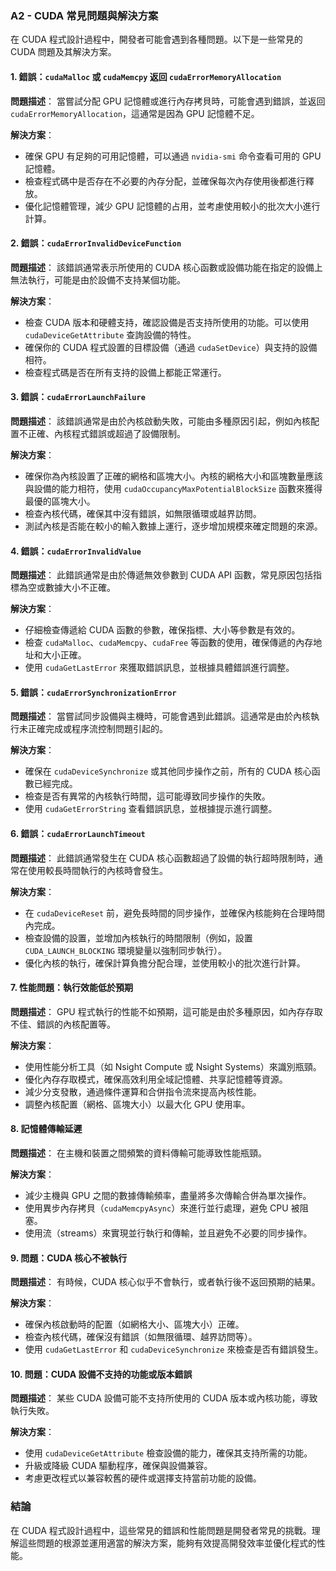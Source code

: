 ### A2 - CUDA 常見問題與解決方案

在 CUDA 程式設計過程中，開發者可能會遇到各種問題。以下是一些常見的 CUDA 問題及其解決方案。

#### 1. **錯誤：`cudaMalloc` 或 `cudaMemcpy` 返回 `cudaErrorMemoryAllocation`**

**問題描述**：
當嘗試分配 GPU 記憶體或進行內存拷貝時，可能會遇到錯誤，並返回 `cudaErrorMemoryAllocation`，這通常是因為 GPU 記憶體不足。

**解決方案**：
- 確保 GPU 有足夠的可用記憶體，可以通過 `nvidia-smi` 命令查看可用的 GPU 記憶體。
- 檢查程式碼中是否存在不必要的內存分配，並確保每次內存使用後都進行釋放。
- 優化記憶體管理，減少 GPU 記憶體的占用，並考慮使用較小的批次大小進行計算。

#### 2. **錯誤：`cudaErrorInvalidDeviceFunction`**

**問題描述**：
該錯誤通常表示所使用的 CUDA 核心函數或設備功能在指定的設備上無法執行，可能是由於設備不支持某個功能。

**解決方案**：
- 檢查 CUDA 版本和硬體支持，確認設備是否支持所使用的功能。可以使用 `cudaDeviceGetAttribute` 查詢設備的特性。
- 確保你的 CUDA 程式設置的目標設備（通過 `cudaSetDevice`）與支持的設備相符。
- 檢查程式碼是否在所有支持的設備上都能正常運行。

#### 3. **錯誤：`cudaErrorLaunchFailure`**

**問題描述**：
該錯誤通常是由於內核啟動失敗，可能由多種原因引起，例如內核配置不正確、內核程式錯誤或超過了設備限制。

**解決方案**：
- 確保你為內核設置了正確的網格和區塊大小。內核的網格大小和區塊數量應該與設備的能力相符，使用 `cudaOccupancyMaxPotentialBlockSize` 函數來獲得最優的區塊大小。
- 檢查內核代碼，確保其中沒有錯誤，如無限循環或越界訪問。
- 測試內核是否能在較小的輸入數據上運行，逐步增加規模來確定問題的來源。

#### 4. **錯誤：`cudaErrorInvalidValue`**

**問題描述**：
此錯誤通常是由於傳遞無效參數到 CUDA API 函數，常見原因包括指標為空或數據大小不正確。

**解決方案**：
- 仔細檢查傳遞給 CUDA 函數的參數，確保指標、大小等參數是有效的。
- 檢查 `cudaMalloc`、`cudaMemcpy`、`cudaFree` 等函數的使用，確保傳遞的內存地址和大小正確。
- 使用 `cudaGetLastError` 來獲取錯誤訊息，並根據具體錯誤進行調整。

#### 5. **錯誤：`cudaErrorSynchronizationError`**

**問題描述**：
當嘗試同步設備與主機時，可能會遇到此錯誤。這通常是由於內核執行未正確完成或程序流控制問題引起的。

**解決方案**：
- 確保在 `cudaDeviceSynchronize` 或其他同步操作之前，所有的 CUDA 核心函數已經完成。
- 檢查是否有異常的內核執行時間，這可能導致同步操作的失敗。
- 使用 `cudaGetErrorString` 查看錯誤訊息，並根據提示進行調整。

#### 6. **錯誤：`cudaErrorLaunchTimeout`**

**問題描述**：
此錯誤通常發生在 CUDA 核心函數超過了設備的執行超時限制時，通常在使用較長時間執行的內核時會發生。

**解決方案**：
- 在 `cudaDeviceReset` 前，避免長時間的同步操作，並確保內核能夠在合理時間內完成。
- 檢查設備的設置，並增加內核執行的時間限制（例如，設置 `CUDA_LAUNCH_BLOCKING` 環境變量以強制同步執行）。
- 優化內核的執行，確保計算負擔分配合理，並使用較小的批次進行計算。

#### 7. **性能問題：執行效能低於預期**

**問題描述**：
GPU 程式執行的性能不如預期，這可能是由於多種原因，如內存存取不佳、錯誤的內核配置等。

**解決方案**：
- 使用性能分析工具（如 Nsight Compute 或 Nsight Systems）來識別瓶頸。
- 優化內存存取模式，確保高效利用全域記憶體、共享記憶體等資源。
- 減少分支發散，通過條件運算和合併指令流來提高內核性能。
- 調整內核配置（網格、區塊大小）以最大化 GPU 使用率。

#### 8. **記憶體傳輸延遲**

**問題描述**：
在主機和裝置之間頻繁的資料傳輸可能導致性能瓶頸。

**解決方案**：
- 減少主機與 GPU 之間的數據傳輸頻率，盡量將多次傳輸合併為單次操作。
- 使用異步內存拷貝（`cudaMemcpyAsync`）來進行並行處理，避免 CPU 被阻塞。
- 使用流（streams）來實現並行執行和傳輸，並且避免不必要的同步操作。

#### 9. **問題：CUDA 核心不被執行**

**問題描述**：
有時候，CUDA 核心似乎不會執行，或者執行後不返回預期的結果。

**解決方案**：
- 確保內核啟動時的配置（如網格大小、區塊大小）正確。
- 檢查內核代碼，確保沒有錯誤（如無限循環、越界訪問等）。
- 使用 `cudaGetLastError` 和 `cudaDeviceSynchronize` 來檢查是否有錯誤發生。

#### 10. **問題：CUDA 設備不支持的功能或版本錯誤**

**問題描述**：
某些 CUDA 設備可能不支持所使用的 CUDA 版本或內核功能，導致執行失敗。

**解決方案**：
- 使用 `cudaDeviceGetAttribute` 檢查設備的能力，確保其支持所需的功能。
- 升級或降級 CUDA 驅動程序，確保與設備兼容。
- 考慮更改程式以兼容較舊的硬件或選擇支持當前功能的設備。

### 結論

在 CUDA 程式設計過程中，這些常見的錯誤和性能問題是開發者常見的挑戰。理解這些問題的根源並運用適當的解決方案，能夠有效提高開發效率並優化程式的性能。